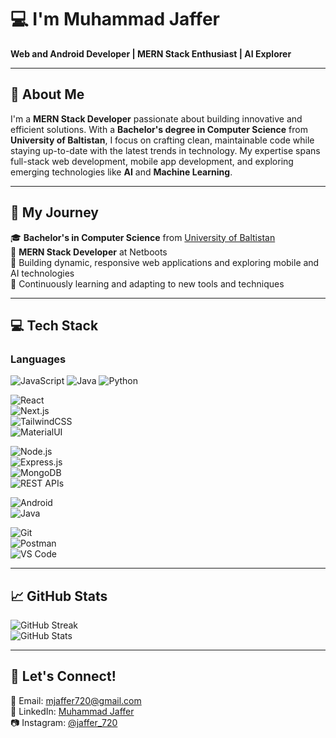 # 💻 I'm Muhammad Jaffer  
**Web and Android Developer | MERN Stack Enthusiast | AI Explorer**

---

## 🚀 About Me  
I'm a **MERN Stack Developer** passionate about building innovative and efficient solutions. With a **Bachelor's degree in Computer Science** from **University of Baltistan**, I focus on crafting clean, maintainable code while staying up-to-date with the latest trends in technology. My expertise spans full-stack web development, mobile app development, and exploring emerging technologies like **AI** and **Machine Learning**.

---

## 🔭 My Journey  
🎓 **Bachelor's in Computer Science** from [University of Baltistan](https://www.uobs.edu.pk/)  
💼 **MERN Stack Developer** at Netboots  
🔭 Building dynamic, responsive web applications and exploring mobile and AI technologies  
🌱 Continuously learning and adapting to new tools and techniques  

---

## 💻 Tech Stack  

### **Languages**
![JavaScript](https://img.shields.io/badge/JavaScript-F7DF1E?style=for-the-badge&logo=javascript&logoColor=black)  ![Java](https://img.shields.io/badge/Java-007396?style=for-the-badge&logo=java&logoColor=white)  ![Python](https://img.shields.io/badge/Python-3776AB?style=for-the-badge&logo=python&logoColor=white)  
  
![React](https://img.shields.io/badge/React-20232A?style=for-the-badge&logo=react&logoColor=61DAFB)  
![Next.js](https://img.shields.io/badge/Next.js-000000?style=for-the-badge&logo=next.js&logoColor=white)  
![TailwindCSS](https://img.shields.io/badge/Tailwind_CSS-38B2AC?style=for-the-badge&logo=tailwind-css&logoColor=white)  
![MaterialUI](https://img.shields.io/badge/Material_UI-0081CB?style=for-the-badge&logo=mui&logoColor=white)  

![Node.js](https://img.shields.io/badge/Node.js-339933?style=for-the-badge&logo=nodedotjs&logoColor=white)  
![Express.js](https://img.shields.io/badge/Express.js-000000?style=for-the-badge&logo=express&logoColor=white)  
![MongoDB](https://img.shields.io/badge/MongoDB-47A248?style=for-the-badge&logo=mongodb&logoColor=white)  
![REST APIs](https://img.shields.io/badge/REST_APIs-3EAF7C?style=for-the-badge)  

![Android](https://img.shields.io/badge/Android-3DDC84?style=for-the-badge&logo=android&logoColor=white)  
![Java](https://img.shields.io/badge/Java-ED8B00?style=for-the-badge&logo=java&logoColor=white)  

![Git](https://img.shields.io/badge/Git-F05032?style=for-the-badge&logo=git&logoColor=white)  
![Postman](https://img.shields.io/badge/Postman-FF6C37?style=for-the-badge&logo=postman&logoColor=white)  
![VS Code](https://img.shields.io/badge/VS_Code-007ACC?style=for-the-badge&logo=visual-studio-code&logoColor=white)  

---


## 📈 GitHub Stats  
![GitHub Streak](https://github-readme-streak-stats.herokuapp.com/?user=Jaffer720&theme=default)  
![GitHub Stats](https://github-readme-stats.vercel.app/api?username=Jaffer720&show_icons=true&theme=default)  

---

## 🤝 Let's Connect!  
📧 Email: [mjaffer720@gmail.com](mailto:mjaffer720@gmail.com)  
🔗 LinkedIn: [Muhammad Jaffer](https://www.linkedin.com/in/muhammad-jaffer-9b2142253)  
📷 Instagram: [@jaffer_720](https://www.instagram.com/jaffer_720)  

